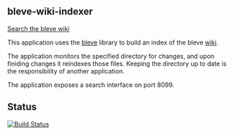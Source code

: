## bleve-wiki-indexer

[Search the bleve wiki](http://wikisearch.blevesearch.com/)

This application uses the [bleve](http://www.blevesearch.com) library to build an index of the bleve [wiki](https://github.com/blevesearch/bleve/wiki).

The application monitors the specified directory for changes, and upon finiding changes it reindexes those files.  Keeping the directory up to date is the responsibility of another application.

The application exposes a search interface on port 8099.

## Status

[![Build Status](https://drone.io/github.com/blevesearch/bleve-wiki-indexer/status.png)](https://drone.io/github.com/blevesearch/bleve-wiki-indexer/latest)